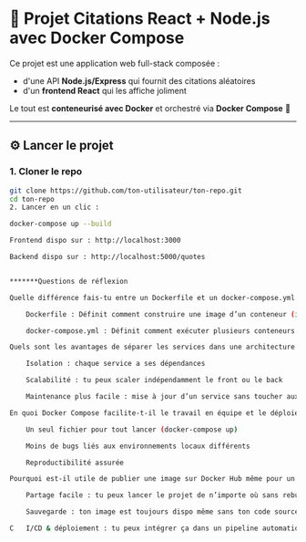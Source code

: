 # 🌟 Projet Citations React + Node.js avec Docker Compose

Ce projet est une application web full-stack composée :
- d'une API **Node.js/Express** qui fournit des citations aléatoires
- d'un **frontend React** qui les affiche joliment

Le tout est **conteneurisé avec Docker** et orchestré via **Docker Compose** 🐳

---

## ⚙️ Lancer le projet

### 1. Cloner le repo

```bash
git clone https://github.com/ton-utilisateur/ton-repo.git
cd ton-repo
2. Lancer en un clic :

docker-compose up --build

Frontend dispo sur : http://localhost:3000

Backend dispo sur : http://localhost:5000/quotes


*******Questions de réflexion

Quelle différence fais-tu entre un Dockerfile et un docker-compose.yml ?

    Dockerfile : Définit comment construire une image d’un conteneur (instructions de build)

    docker-compose.yml : Définit comment exécuter plusieurs conteneurs ensemble (orchestration, réseau, ports…)

Quels sont les avantages de séparer les services dans une architecture Docker ?

    Isolation : chaque service a ses dépendances

    Scalabilité : tu peux scaler indépendamment le front ou le back

    Maintenance plus facile : mise à jour d’un service sans toucher aux autres

En quoi Docker Compose facilite-t-il le travail en équipe et le déploiement ?

    Un seul fichier pour tout lancer (docker-compose up)

    Moins de bugs liés aux environnements locaux différents

    Reproductibilité assurée

Pourquoi est-il utile de publier une image sur Docker Hub même pour un projet perso ?

    Partage facile : tu peux lancer le projet de n’importe où sans rebuild

    Sauvegarde : ton image est toujours dispo même sans ton code source

C   I/CD & déploiement : tu peux intégrer ça dans un pipeline automatique